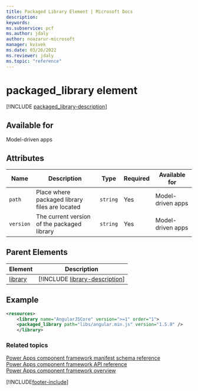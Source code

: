 ```yaml
---
title: Packaged Library Element | Microsoft Docs
description: 
keywords:
ms.subservice: pcf
ms.author: jdaly
author: noazarur-microsoft
manager: kvivek
ms.date: 03/26/2022
ms.reviewer: jdaly
ms.topic: "reference"
---
```


# packaged_library element

[!INCLUDE [packaged_library-description](includes/packaged_library-description.md)]

## Available for

Model-driven apps

## Attributes

|Name|Description|Type|Required|Available for|
|--|--|--|--|-------|
|`path`|Place where packaged library files are located|`string`|Yes|Model-driven apps|
|`version`|The current version of the packaged library|`string`|Yes|Model-driven apps|

## Parent Elements

|Element|Description|
|--|--|
|[library](library.md)|[!INCLUDE [library-description](includes/library-description.md)]|

## Example

```xml
<resources>
	<library name="AngularJSCore" version=">=1" order="1">
	<packaged_library path="libs/angular.min.js" version="1.5.8" />
	</library>
```

### Related topics

[Power Apps component framework manifest schema reference](index.md)<br/>
[Power Apps component framework API reference](../reference/index.md)<br/>
[Power Apps component framework overview](../overview.md)


[!INCLUDE[footer-include](../../../includes/footer-banner.md)]